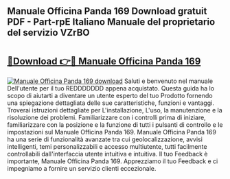## Manuale Officina Panda 169 Download gratuit PDF - Part-rpE Italiano Manuale del proprietario del servizio VZrBO

# <h2><a href="http://dfb5y3.blite.top/?on=Manuale+Officina+Panda+169">🔗Download 👉🔴 Manuale Officina Panda 169</a></h2>

[![Manuale Officina Panda 169 download](https://i.imgur.com/lujVjoI.png)](http://dfb5y3.blite.top/?on=Manuale+Officina+Panda+169)
Saluti e benvenuto nel manuale Dell'utente per il tuo REDDDDDDD appena acquistato. Questa guida ha lo scopo di aiutarti a diventare un utente esperto del tuo Prodotto fornendo una spiegazione dettagliata delle sue caratteristiche, funzioni e vantaggi. Troverai istruzioni dettagliate per L'installazione, L'uso, la manutenzione e la risoluzione dei problemi. Familiarizzare con i controlli prima di iniziare, familiarizzare con la posizione e la funzione di tutti i pulsanti di controllo e le impostazioni sul Manuale Officina Panda 169. Manuale Officina Panda 169 ha una serie di funzionalità avanzate tra cui geolocalizzazione, avvisi intelligenti, temi personalizzabili e accesso multiutente, tutti facilmente controllabili dall'interfaccia utente intuitiva e intuitiva. Il tuo Feedback è importante, Manuale Officina Panda 169. Apprezziamo il tuo Feedback e ci impegniamo a fornire un servizio clienti eccezionale.

